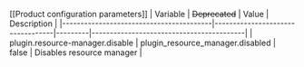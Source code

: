 [[Product configuration parameters]]
| Variable                                | ~~Deprecated~~                   | Value   | Description                              |
|-----------------------------------------|----------------------------------|---------|------------------------------------------|
| plugin.resource-manager.disable         | plugin_resource_manager.disabled | false   | Disables resource manager                |